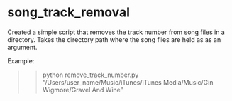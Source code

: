 # song_track_removal

Created a simple script that removes the track number from song files
in a directory.  Takes the directory path where the song files are held
as as an argument.

Example:

>>python remove_track_number.py “/Users/user_name/Music/iTunes/iTunes
Media/Music/Gin Wigmore/Gravel And Wine”

